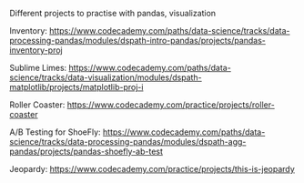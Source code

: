Different projects to practise with pandas, visualization

Inventory: https://www.codecademy.com/paths/data-science/tracks/data-processing-pandas/modules/dspath-intro-pandas/projects/pandas-inventory-proj

Sublime Limes: https://www.codecademy.com/paths/data-science/tracks/data-visualization/modules/dspath-matplotlib/projects/matplotlib-proj-i

Roller Coaster: https://www.codecademy.com/practice/projects/roller-coaster

A/B Testing for ShoeFly: https://www.codecademy.com/paths/data-science/tracks/data-processing-pandas/modules/dspath-agg-pandas/projects/pandas-shoefly-ab-test

Jeopardy: https://www.codecademy.com/practice/projects/this-is-jeopardy